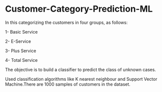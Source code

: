 # Customer-Category-Prediction-ML
In this categorizing the customers in four groups, as follows: 

1- Basic Service 

2- E-Service 

3- Plus Service 

4- Total Service

The objective is to build a classifier to predict the class of unknown cases. 

Used classification algorithms like K nearest neighbour and Support Vector Machine.There are 1000 samples of customers in the dataset. 



